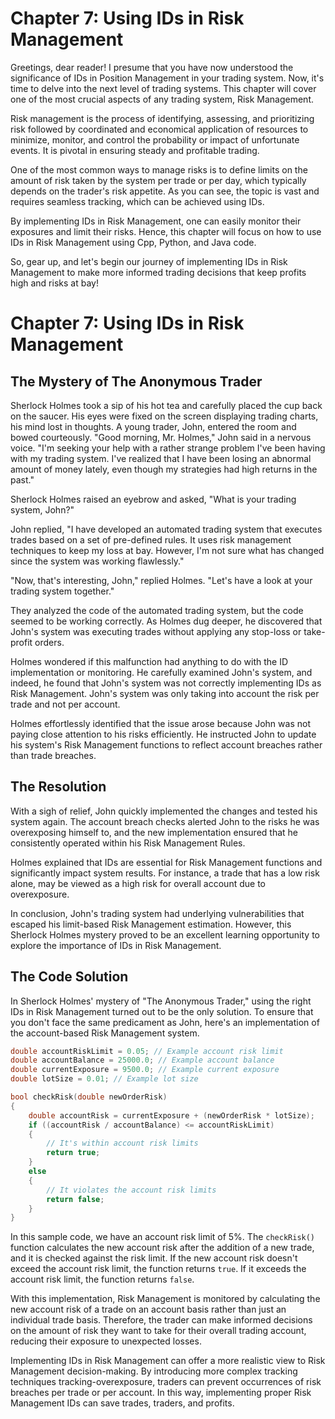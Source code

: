 # Chapter 7: Using IDs in Risk Management

Greetings, dear reader! I presume that you have now understood the significance of IDs in Position Management in your trading system.  Now, it's time to delve into the next level of trading systems. This chapter will cover one of the most crucial aspects of any trading system, Risk Management. 

Risk management is the process of identifying, assessing, and prioritizing risk followed by coordinated and economical application of resources to minimize, monitor, and control the probability or impact of unfortunate events. It is pivotal in ensuring steady and profitable trading.

One of the most common ways to manage risks is to define limits on the amount of risk taken by the system per trade or per day, which typically depends on the trader's risk appetite. As you can see, the topic is vast and requires seamless tracking, which can be achieved using IDs.

By implementing IDs in Risk Management, one can easily monitor their exposures and limit their risks. Hence, this chapter will focus on how to use IDs in Risk Management using Cpp, Python, and Java code. 

So, gear up, and let's begin our journey of implementing IDs in Risk Management to make more informed trading decisions that keep profits high and risks at bay!
# Chapter 7: Using IDs in Risk Management

## The Mystery of The Anonymous Trader

Sherlock Holmes took a sip of his hot tea and carefully placed the cup back on the saucer. His eyes were fixed on the screen displaying trading charts, his mind lost in thoughts. A young trader, John, entered the room and bowed courteously. "Good morning, Mr. Holmes," John said in a nervous voice. "I'm seeking your help with a rather strange problem I've been having with my trading system. I've realized that I have been losing an abnormal amount of money lately, even though my strategies had high returns in the past."

Sherlock Holmes raised an eyebrow and asked, "What is your trading system, John?"

John replied, "I have developed an automated trading system that executes trades based on a set of pre-defined rules. It uses risk management techniques to keep my loss at bay. However, I'm not sure what has changed since the system was working flawlessly."

"Now, that's interesting, John," replied Holmes. "Let's have a look at your trading system together."

They analyzed the code of the automated trading system, but the code seemed to be working correctly. As Holmes dug deeper, he discovered that John's system was executing trades without applying any stop-loss or take-profit orders.

Holmes wondered if this malfunction had anything to do with the ID implementation or monitoring. He carefully examined John's system, and indeed, he found that John's system was not correctly implementing IDs as Risk Management. John's system was only taking into account the risk per trade and not per account.

Holmes effortlessly identified that the issue arose because John was not paying close attention to his risks efficiently. He instructed John to update his system's Risk Management functions to reflect account breaches rather than trade breaches.

## The Resolution 

With a sigh of relief, John quickly implemented the changes and tested his system again. The account breach checks alerted John to the risks he was overexposing himself to, and the new implementation ensured that he consistently operated within his Risk Management Rules.

Holmes explained that IDs are essential for Risk Management functions and significantly impact system results. For instance, a trade that has a low risk alone, may be viewed as a high risk for overall account due to overexposure. 

In conclusion, John's trading system had underlying vulnerabilities that escaped his limit-based Risk Management estimation. However, this Sherlock Holmes mystery proved to be an excellent learning opportunity to explore the importance of IDs in Risk Management.
## The Code Solution

In Sherlock Holmes' mystery of "The Anonymous Trader," using the right IDs in Risk Management turned out to be the only solution. To ensure that you don't face the same predicament as John, here's an implementation of the account-based Risk Management system. 

```cpp
double accountRiskLimit = 0.05; // Example account risk limit
double accountBalance = 25000.0; // Example account balance
double currentExposure = 9500.0; // Example current exposure
double lotSize = 0.01; // Example lot size

bool checkRisk(double newOrderRisk) 
{
    double accountRisk = currentExposure + (newOrderRisk * lotSize);
    if ((accountRisk / accountBalance) <= accountRiskLimit) 
    {
        // It's within account risk limits
        return true;
    } 
    else 
    {
        // It violates the account risk limits
        return false;
    }
}
```
In this sample code, we have an account risk limit of 5%. The `checkRisk()` function calculates the new account risk after the addition of a new trade, and it is checked against the risk limit. If the new account risk doesn't exceed the account risk limit, the function returns `true`. If it exceeds the account risk limit, the function returns `false`.

With this implementation, Risk Management is monitored by calculating the new account risk of a trade on an account basis rather than just an individual trade basis. Therefore, the trader can make informed decisions on the amount of risk they want to take for their overall trading account, reducing their exposure to unexpected losses.

Implementing IDs in Risk Management can offer a more realistic view to Risk Management decision-making. By introducing more complex tracking techniques tracking-overexposure, traders can prevent occurrences of risk breaches per trade or per account. In this way, implementing proper Risk Management IDs can save trades, traders, and profits.